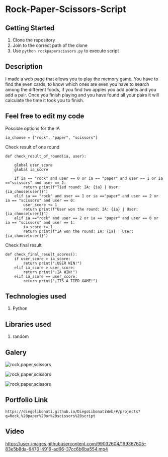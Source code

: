 # Rock-Paper-Scissors-Script

## Getting Started

1. Clone the repository
2. Join to the correct path of the clone
3. Use `python rockpaperscissors.py` to execute script

## Description

I made a web page that allows you to play the memory game. You have to find the even cards, to know which ones are even you have to search among the different foods, if you find two apples you add points and you add a pair. Once you finish playing and you have found all your pairs it will calculate the time it took you to finish.

## Feel free to edit my code

Possible options for the IA

```
ia_choose = ["rock", "paper", "scissors"]
```

Check result of one round

```
def check_result_of_round(ia, user):

    global user_score
    global ia_score

    if ia == "rock" and user == 0 or ia == "paper" and user == 1 or ia =="scissors" and user == 2:
        return print(f"Tied round: IA: {ia} | User: {ia_choose[user]}")
    elif ia == "rock" and user == 1 or ia =="paper" and user == 2 or ia == "scissors" and user == 0:
        user_score += 1
        return print(f"User won the round: IA: {ia} | User: {ia_choose[user]}")
    elif ia =="rock" and user == 2 or ia == "paper" and user == 0 or ia == "scissors" and user == 1:
        ia_score += 1
        return print(f"IA won the round: IA: {ia} | User: {ia_choose[user]}")
```

Check final result

```
def check_final_result_scores():
    if user_score > ia_score:
        return print("¡USER WIN!")
    elif ia_score > user_score:
        return print("¡IA WIN!")
    elif ia_score == user_score:
        return print("¡ITS A TIED GAME!")
```

## Technologies used

1. Python

## Libraries used

1. random

## Galery

![rock,paper,scissors](https://raw.githubusercontent.com/DiegoLibonati/DiegoLibonatiWeb/main/data/projects/Python/Imagenes/rcspython-0.jpg)

![rock,paper,scissors](https://raw.githubusercontent.com/DiegoLibonati/DiegoLibonatiWeb/main/data/projects/Python/Imagenes/rcspython-1.jpg)

![rock,paper,scissors](https://raw.githubusercontent.com/DiegoLibonati/DiegoLibonatiWeb/main/data/projects/Python/Imagenes/rcspython-2.jpg)

## Portfolio Link

`https://diegolibonati.github.io/DiegoLibonatiWeb/#/projects?q=Rock,%20paper%20or%20scissors%20script`

## Video



https://user-images.githubusercontent.com/99032604/199367605-83e5b8da-6470-4919-ad66-37cc6b6ba554.mp4

